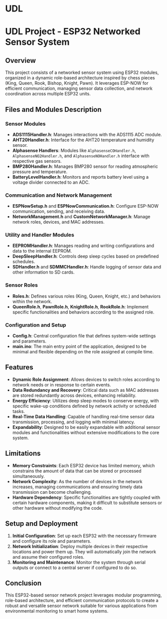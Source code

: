 # UDL
# UDL Project - ESP32 Networked Sensor System

## Overview

This project consists of a networked sensor system using ESP32 modules, organized in a dynamic role-based architecture inspired by chess pieces (King, Queen, Rook, Bishop, Knight, Pawn). It leverages ESP-NOW for efficient communication, managing sensor data collection, and network coordination across multiple ESP32 units.

## Files and Modules Description

### Sensor Modules
- **ADS1115Handler.h**: Manages interactions with the ADS1115 ADC module.
- **AHT20Handler.h**: Interface for the AHT20 temperature and humidity sensor.
- **Alphasense Handlers**: Modules like `AlphasenseCOHandler.h`, `AlphasenseNO2Handler.h`, and `AlphasenseNOHandler.h` interface with respective gas sensors.
- **BMP280Handler.h**: Manages BMP280 sensor for reading atmospheric pressure and temperature.
- **BatteryLevelHandler.h**: Monitors and reports battery level using a voltage divider connected to an ADC.

### Communication and Network Management
- **ESPNowSetup.h** and **ESPNowCommunication.h**: Configure ESP-NOW communication, sending, and receiving data.
- **NetworkManagement.h** and **CustomNetworkManager.h**: Manage network roles, devices, and MAC addresses.

### Utility and Handler Modules
- **EEPROMHandler.h**: Manages reading and writing configurations and data to the internal EEPROM.
- **DeepSleepHandler.h**: Controls deep sleep cycles based on predefined schedules.
- **SDHandler.h** and **SDMMCHandler.h**: Handle logging of sensor data and other information to SD cards.

### Sensor Roles
- **Roles.h**: Defines various roles (King, Queen, Knight, etc.) and behaviors within the network.
- **QueenRole.h**, **PawnRole.h**, **KnightRole.h**, **RookRole.h**: Implement specific functionalities and behaviors according to the assigned role.

### Configuration and Setup
- **Config.h**: Central configuration file that defines system-wide settings and parameters.
- **main.ino**: The main entry point of the application, designed to be minimal and flexible depending on the role assigned at compile time.

## Features

- **Dynamic Role Assignment**: Allows devices to switch roles according to network needs or in response to certain events.
- **Data Redundancy and Recovery**: Critical data such as MAC addresses are stored redundantly across devices, enhancing reliability.
- **Energy Efficiency**: Utilizes deep sleep modes to conserve energy, with specific wake-up conditions defined by network activity or scheduled tasks.
- **Real-Time Data Handling**: Capable of handling real-time sensor data transmission, processing, and logging with minimal latency.
- **Expandability**: Designed to be easily expandable with additional sensor modules and functionalities without extensive modifications to the core system.

## Limitations

- **Memory Constraints**: Each ESP32 device has limited memory, which constrains the amount of data that can be stored or processed simultaneously.
- **Network Complexity**: As the number of devices in the network increases, managing communications and ensuring timely data transmission can become challenging.
- **Hardware Dependency**: Specific functionalities are tightly coupled with certain hardware components, making it difficult to substitute sensors or other hardware without modifying the code.

## Setup and Deployment

1. **Initial Configuration**: Set up each ESP32 with the necessary firmware and configure its role and parameters.
2. **Network Initialization**: Deploy multiple devices in their respective locations and power them up. They will automatically join the network and assume their configured roles.
3. **Monitoring and Maintenance**: Monitor the system through serial outputs or connect to a central server if configured to do so.

## Conclusion

This ESP32-based sensor network project leverages modular programming, role-based architecture, and efficient communication protocols to create a robust and versatile sensor network suitable for various applications from environmental monitoring to smart home systems.
